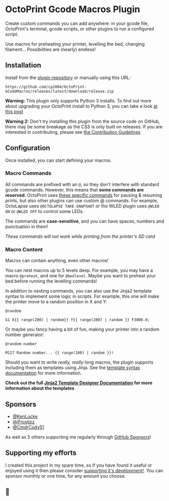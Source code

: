 # OctoPrint Gcode Macros Plugin

Create custom commands you can add anywhere: in your gcode file, OctoPrint's terminal, gcode scripts, or other plugins
to run a configured script.

Use macros for preheating your printer, levelling the bed, changing filament... Possibilities are (nearly) endless!

## Installation

Install from the [plugin repository](https://plugins.octoprint.org/plugins/gcode_macro) or manually using this URL:

    https://github.com/cp2004/OctoPrint-GCodeMacros/releases/latest/download/release.zip

**Warning:** This plugin only supports Python 3 installs. To find out more about upgrading your OctoPrint install to
Python 3, you can take a look
[at this post](https://community.octoprint.org/t/upgrading-your-octoprint-install-to-python-3/35158?u=charlie_powell)

**Warning 2:** Don't try installing this plugin from the source code on GitHub, there may be some breakage as the CSS is
only built on releases. If you are interested in contributing, please see [the Contribution Guidelines](CONTRIBUTING.md)

## Configuration

Once installed, you can start defining your macros.

### Macro Commands

All commands are prefixed with an `@`, so they don't interfere with standard gcode commands. However, this means that
**some commands are reserved**. OctoPrint uses
[these specific commands](https://docs.octoprint.org/en/master/features/atcommands.html) for pausing & resuming prints,
but also other plugins can use custom @ commands. For example, OctoLapse uses `@OCTOLAPSE TAKE-SNAPSHOT` or the WLED
plugin uses `@WLED ON` or `@WLED OFF` to control some LEDs.

The commands are **case-sensitive**, and you can have spaces, numbers and punctuation in them!

_These commands will not work while printing from the printer's SD card_

### Macro Content

Macros can contain anything, even other macros!

You can nest macros up to 5 levels deep. For example, you may have a macro `@preheat`, and one for `@bedlevel`. Maybe
you want to preheat your bed before running the levelling commands!

In addition to nesting commands, you can also use the Jinja2 template syntax to implement some logic in scripts.
For example, this one will make the printer move to a random position in X and Y:

`@random`

```
G1 X{{ range(200) | random}} Y{{ range(200) | random }} F3000.0;
```

Or maybe you fancy having a bit of fun, making your printer into a random number generator:

`@random-number`

```
M117 Random number... {{ range(100) | random }}!
```

Should you want to write _really, really_ long macros, the plugin supports including them as templates using Jinja.
See the [template syntax documentation](./docs/template_syntax.md) for more information.

**Check out the full [Jinja2 Template Designer Documentation](https://jinja.palletsprojects.com/en/2.11.x/templates/#random)
for more information about the templates**

## Sponsors

- [@KenLucke](https://github.com/KenLucke)
- [@iFrostizz](https://github.com/iFrostizz)
- [@CmdrCody51](https://github.com/CmdrCody51)

As well as 5 others supporting me regularly through [GitHub Sponsors](https://github.com/sponsors/cp2004)!

## Supporting my efforts

I created this project in my spare time, so if you have found it useful or enjoyed using it then please consider [supporting it's development!](https://github.com/sponsors/cp2004). You can sponsor monthly or one time, for any amount you choose.

## 👷

